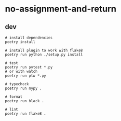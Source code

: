 # no-assignment-and-return


## dev

```shell
# install dependencies
poetry install

# install plugin to work with flake8
poetry run python ./setup.py install

# test
poetry run pytest *.py
# or with watch
poetry run ptw *.py

# typecheck
poetry run mypy .

# format
poetry run black .

# lint
poetry run flake8 .
```

